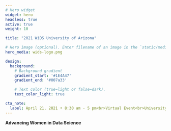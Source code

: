 ```yaml
---
# Hero widget
widget: hero
headless: true
active: true
weight: 10

title: "2021 WiDS University of Arizona"

# Hero image (optional). Enter filename of an image in the `static/media/` folder.
hero_media: wids-logo.png

design:
  background:
    # Background gradient
    gradient_start: '#1E4A47'
    gradient_end: '#007a33'

    # Text color (true=light or false=dark).
    text_color_light: true

cta_note:
  label: April 21, 2021 • 8:30 am - 5 pm<br>Virtual Event<br>University of Arizona
---
```


**Advancing Women in Data Science**
